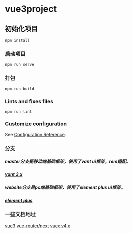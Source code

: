 <!--
 * @Author: 彭璟
 * @Date: 2020-11-16 10:50:16
 * @LastEditors: 彭璟
 * @LastEditTime: 2020-12-02 16:29:17
 * @Description: file content
-->
# vue3project

## 初始化项目
```
npm install
```

### 启动项目
```
npm run serve
```

### 打包
```
npm run build
```

### Lints and fixes files
```
npm run lint
```

### Customize configuration
See [Configuration Reference](https://cli.vuejs.org/config/).


### 分支

##### master分支是移动端基础框架，使用了vant ui框架，rem适配。
##### [vant 3.x](https://youzan.github.io/vant/next/#/zh-CN)
##### website分支是pc端基础框架，使用了element plus ui框架。
##### [element plus](https://element-plus.org/#/zh-CN)

### 一些文档地址
[vue3](https://vue3js.cn/docs/zh/)
[vue-router/next](https://next.router.vuejs.org/)
[vuex v4.x](https://next.vuex.vuejs.org/)

